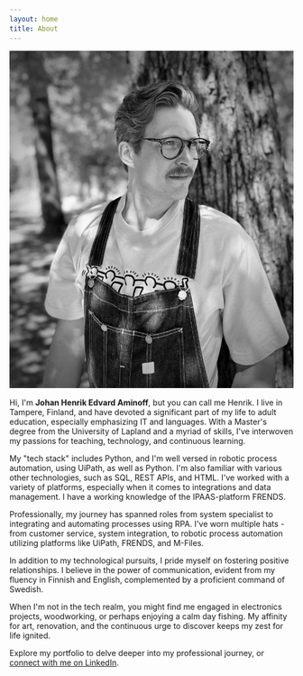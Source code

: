 ```yaml
---
layout: home
title: About
---
```


![Henrik](/images/me.jpeg)

Hi, I'm **Johan Henrik Edvard Aminoff**, but you can call me Henrik. I live in Tampere, Finland, and have devoted a significant part of my life to adult education, especially emphasizing IT and languages. With a Master's degree from the University of Lapland and a myriad of skills, I've interwoven my passions for teaching, technology, and continuous learning.

My "tech stack" includes Python, and I'm well versed in robotic process automation, using UiPath, as well as Python. I'm also familiar with various other technologies, such as SQL, REST APIs, and HTML. I've worked with a variety of platforms, especially when it comes to integrations and data management. I have a working knowledge of the IPAAS-platform FRENDS.

Professionally, my journey has spanned roles from system specialist to integrating and automating processes using RPA. I've worn multiple hats - from customer service, system integration, to robotic process automation utilizing platforms like UiPath, FRENDS, and M-Files. 

In addition to my technological pursuits, I pride myself on fostering positive relationships. I believe in the power of communication, evident from my fluency in Finnish and English, complemented by a proficient command of Swedish.

When I'm not in the tech realm, you might find me engaged in electronics projects, woodworking, or perhaps enjoying a calm day fishing. My affinity for art, renovation, and the continuous urge to discover keeps my zest for life ignited.

Explore my portfolio to delve deeper into my professional journey, or [connect with me on LinkedIn](https://www.linkedin.com/in/jheaminoff/).

